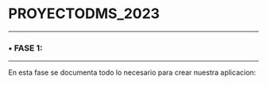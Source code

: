 # PROYECTODMS_2023
------------


### • FASE 1:
------------

En esta fase se documenta todo lo necesario para crear nuestra aplicacion:
